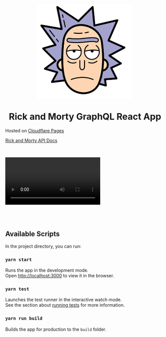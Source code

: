 <div align="center">
  <img src="https://raw.githubusercontent.com/mustafaabobakr/rickandmorty_graphql/master/public/logo.svg" alt="Rick and Morty GraphQL React App" width="300" align="center" />
</div>

<h1 align="center">
 Rick and Morty GraphQL React App
</h1>

Hosted on [Cloudflare Pages](https://pages.cloudflare.com/)

[Rick and Morty API Docs](https://rickandmortyapi.com/documentation/)

<br />

<video src="https://user-images.githubusercontent.com/27288406/209466299-db60e835-cebe-4f37-8acd-babe4e16ba6e.mp4"></video>

<br />
<br />

## Available Scripts

In the project directory, you can run:

### `yarn start`

Runs the app in the development mode.\
Open [http://localhost:3000](http://localhost:3000) to view it in the browser.

### `yarn test`

Launches the test runner in the interactive watch mode.\
See the section about [running tests](https://facebook.github.io/create-react-app/docs/running-tests) for more information.

### `yarn run build`

Builds the app for production to the `build` folder.
